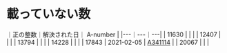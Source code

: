 # 載っていない数

｜正の整数｜解決された日｜ A-number |
|---｜---｜---|
| 11630 | | |
| 12407 | | |
| 13794 | | |
| 14228 | | |
| 17843 | 2021-02-05 | [A341114](https://oeis.org/A341114) |
| 20067 | | |